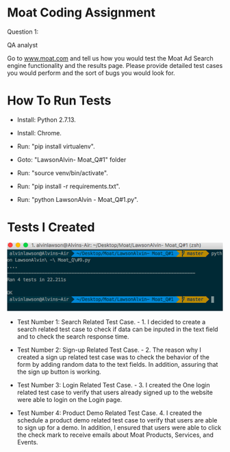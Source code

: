 # Moat Coding Assignment

Question 1:

QA analyst

Go to www.moat.com and tell us how you would test the Moat Ad Search engine functionality and the results page. Please provide detailed test cases you would perform and the sort of bugs you would look for.


# How To Run Tests

* Install: Python 2.7.13.

* Install: Chrome.

* Run: "pip install virtualenv".

* Goto: "LawsonAlvin- Moat_Q#1" folder

* Run: "source venv/bin/activate".

* Run: "pip install -r requirements.txt".

* Run: "python LawsonAlvin - Moat_Q#1.py".

# Tests I Created

![Image Tests Tests](https://raw.githubusercontent.com/al11588/MoatQACodingtest/master/tests.png?token=AFM1uDF6PkWxao8SqVUSbv5UYquhsCYiks5ZrEoWwA%3D%3D)

* Test Number 1: Search Related Test Case. - 1. I decided to create a search related test case to check if data can be inputed in the text field and to check the search response time.

* Test Number 2: Sign-up Related Test Case. - 2. The reason why I created a sign up related test case was to check the behavior of the form by adding random data to the text fields. In addition, assuring that the sign up button is working.


* Test Number 3: Login Related Test Case. - 3. I created the One login related test case to verify that users already signed up to the website were able to login on the Login page.


* Test Number 4: Product Demo Related Test Case. 4. I created the schedule a product demo related test case to verify that users are able to sign up for a demo. In addition, I ensured that users were able to click the check mark to receive emails about Moat Products, Services, and Events.  	
